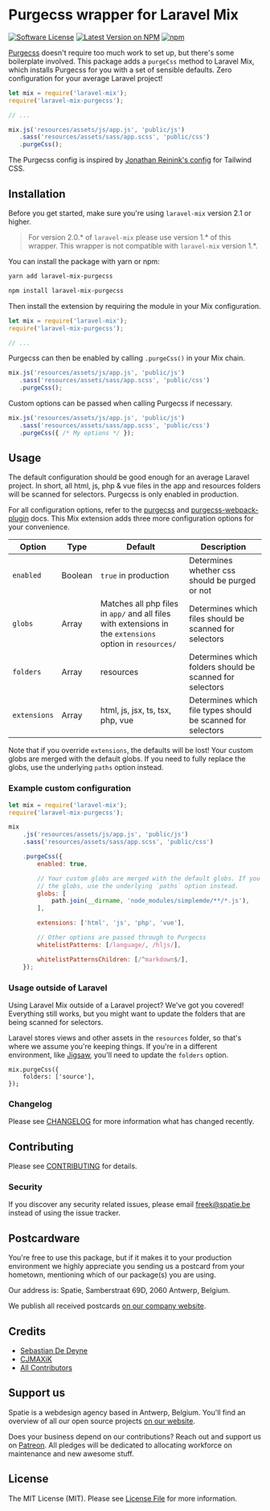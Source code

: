 # Purgecss wrapper for Laravel Mix

[![Software License](https://img.shields.io/badge/license-MIT-brightgreen.svg?style=flat-square)](LICENSE.md)
[![Latest Version on NPM](https://img.shields.io/npm/v/laravel-mix-purgecss.svg?style=flat-square)](https://npmjs.com/package/laravel-mix-purgecss)
[![npm](https://img.shields.io/npm/dt/laravel-mix-purgecss.svg?style=flat-square)](https://www.npmjs.com/package/laravel-mix-purgecss)

[Purgecss](https://www.purgecss.com/) doesn't require too much work to set up, but there's some boilerplate involved. This package adds a `purgeCss` method to Laravel Mix, which installs Purgecss for you with a set of sensible defaults. Zero configuration for your average Laravel project!

```js
let mix = require('laravel-mix');
require('laravel-mix-purgecss');

// ...

mix.js('resources/assets/js/app.js', 'public/js')
   .sass('resources/assets/sass/app.scss', 'public/css')
   .purgeCss();
```

The Purgecss config is inspired by [Jonathan Reinink's config](https://twitter.com/reinink/status/932599675764518913) for Tailwind CSS.

## Installation

Before you get started, make sure you're using `laravel-mix` version 2.1 or higher.

> For version 2.0.* of `laravel-mix` please use version 1.* of this wrapper.
> This wrapper is not compatible with `laravel-mix` version 1.*.

You can install the package with yarn or npm:

```bash
yarn add laravel-mix-purgecss
```

```bash
npm install laravel-mix-purgecss
```

Then install the extension by requiring the module in your Mix configuration.

```js
let mix = require('laravel-mix');
require('laravel-mix-purgecss');

// ...
```

Purgecss can then be enabled by calling `.purgeCss()` in your Mix chain.

```js
mix.js('resources/assets/js/app.js', 'public/js')
   .sass('resources/assets/sass/app.scss', 'public/css')
   .purgeCss();
```

Custom options can be passed when calling Purgecss if necessary.

```js
mix.js('resources/assets/js/app.js', 'public/js')
   .sass('resources/assets/sass/app.scss', 'public/css')
   .purgeCss({ /* My options */ });
```

## Usage

The default configuration should be good enough for an average Laravel project. In short, all html, js, php & vue files in the app and resources folders will be scanned for selectors. Purgecss is only enabled in production.

For all configuration options, refer to the [purgecss](https://github.com/FullHuman/purgecss) and [purgecss-webpack-plugin](https://github.com/FullHuman/purgecss-webpack-plugin) docs. This Mix extension adds three more configuration options for your convenience.

| Option       | Type | Default | Description |
|--------------|------|---------|-----|
| `enabled`    | Boolean | `true` in production | Determines whether css should be purged or not |
| `globs`      | Array | Matches all php files in `app/` and all files with extensions in the `extensions` option in `resources/` | Determines which files should be scanned for selectors |
| `folders` | Array| resources | Determines which folders should be scanned for selectors |
| `extensions` | Array| html, js, jsx, ts, tsx, php, vue | Determines which file types should be scanned for selectors |

Note that if you override `extensions`, the defaults will be lost! Your custom globs are merged with the default globs. If you need to fully replace the globs, use the underlying `paths` option instead.

### Example custom configuration

```js
let mix = require('laravel-mix');
require('laravel-mix-purgecss');

mix
    .js('resources/assets/js/app.js', 'public/js')
    .sass('resources/assets/sass/app.scss', 'public/css')

    .purgeCss({
        enabled: true,

        // Your custom globs are merged with the default globs. If you need to fully replace
        // the globs, use the underlying `paths` option instead.
        globs: [
            path.join(__dirname, 'node_modules/simplemde/**/*.js'),
        ],

        extensions: ['html', 'js', 'php', 'vue'],

        // Other options are passed through to Purgecss
        whitelistPatterns: [/language/, /hljs/],

        whitelistPatternsChildren: [/^markdown$/],
    });
```

### Usage outside of Laravel

Using Laravel Mix outside of a Laravel project? We've got you covered! Everything still works, but you might want to update the folders that are being scanned for selectors.

Laravel stores views and other assets in the `resources` folder, so that's where we assume you're keeping things. If you're in a different environment, like [Jigsaw](https://jigsaw.tighten.co/docs/installation/), you'll need to update the `folders` option.

```
mix.purgeCss({
    folders: ['source'],
});
```

### Changelog

Please see [CHANGELOG](CHANGELOG.md) for more information what has changed recently.

## Contributing

Please see [CONTRIBUTING](CONTRIBUTING.md) for details.

### Security

If you discover any security related issues, please email freek@spatie.be instead of using the issue tracker.

## Postcardware

You're free to use this package, but if it makes it to your production environment we highly appreciate you sending us a postcard from your hometown, mentioning which of our package(s) you are using.

Our address is: Spatie, Samberstraat 69D, 2060 Antwerp, Belgium.

We publish all received postcards [on our company website](https://spatie.be/en/opensource/postcards).

## Credits

- [Sebastian De Deyne](https://github.com/sebastiandedeyne)
- [CJMAXiK](https://github.com/cjmaxik)
- [All Contributors](../../contributors)

## Support us

Spatie is a webdesign agency based in Antwerp, Belgium. You'll find an overview of all our open source projects [on our website](https://spatie.be/opensource).

Does your business depend on our contributions? Reach out and support us on [Patreon](https://www.patreon.com/spatie).
All pledges will be dedicated to allocating workforce on maintenance and new awesome stuff.

## License

The MIT License (MIT). Please see [License File](LICENSE.md) for more information.
